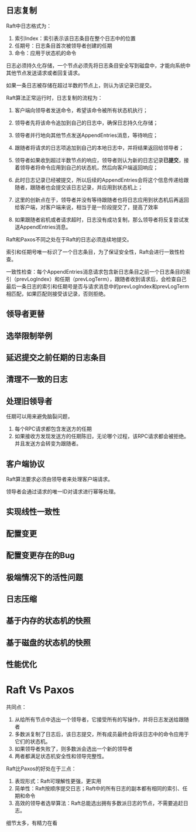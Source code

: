 ## 日志复制

Raft中日志格式为：

1. 索引Index：索引表示该日志条目在整个日志中的位置
2. 任期号：日志条目首次被领导者创建的任期
3. 命令：应用于状态机的命令

日志必须持久化存储，一个节点必须先将日志条目安全写到磁盘中，才能向系统中其他节点发送请求或者回复请求。

如果一条日志被存储在超过半数的节点上，则认为该记录已提交。



Raft算法正常运行时，日志复制的流程为：

1. 客户端向领导者发送命令，希望该命令被所有状态机执行；
2. 领导者先将该命令追加到自己的日志中，确保日志持久化存储；
3. 领导者并行地向其他节点发送AppendEntries消息，等待响应；
4. 跟随者将请求的日志项追加到自己的本地日志中，并将结果返回给领导者；
5. 领导者如果收到超过半数节点的响应，领导者则认为新的日志记录**已提交**，接着领导者将命令应用到自己的状态机，然后向客户端返回响应；

1. 此时日志记录已经被提交，所以后续的AppendEntries会将这个信息传递给跟随者，跟随者也会提交该日志记录，并应用到状态机上；
2. 这里的创新点在于，领导者并没有等待跟随者也将日志应用到状态机后再返回给客户端，对客户端来说，相当于是一阶段提交了，提高了效率

1. 如果跟随者宕机或者请求超时，日志没有成功复制，那么领导者将反复尝试发送AppendEntries消息。



Raft和Paxos不同之处在于Raft的日志必须连续地提交。

索引和任期号唯一标识了一个日志条目，为了保证安全性，Raft会进行一致性检查。

一致性检查：每个AppendEntries消息请求包含新日志条目之前一个日志条目的索引（prevLogIndex）和任期（prevLogTerm），跟随者收到请求后，会检查自己最后一条日志的索引和任期号是否与请求消息中的prevLogIndex和prevLogTerm相匹配，如果匹配则接受该记录，否则拒绝。

## 领导者更替



## 选举限制举例



## 延迟提交之前任期的日志条目



## 清理不一致的日志



## 处理旧领导者

任期可以用来避免脑裂问题，

1. 每个RPC请求都包含发送方的任期
2. 如果接收方发现发送方的任期陈旧，无论哪个过程，该RPC请求都会被拒绝。并且发送方会转变为跟随者。

## 客户端协议

Raft算法要求必须由领导者来处理客户端请求。

领导者会通过请求的唯一ID对请求进行幂等处理。

## 实现线性一致性



## 配置变更

 

## 配置变更存在的Bug
 

## 极端情况下的活性问题
 

## 日志压缩

## 基于内存的状态机的快照


## 基于磁盘的状态机的快照
 

## 性能优化



# Raft Vs Paxos

共同点：

1. 从给所有节点中选出一个领导者，它接受所有的写操作，并将日志发送给跟随者
2. 多数派复制了日志后，该日志提交，所有成员最终会将该日志中的命令应用于它们的状态机。
3. 如果领导者失败了，则多数派会选出一个新的领导者
4. 两者都满足状态机安全性和领导完整性。



Raft比Paxos的好处在于三点：

1. 表现形式：Raft可理解性更强，更实用
2. 简单性：Raft按顺序提交日志；Raft中的所有日志的副本都有相同的索引、任期和命令
3. 高效的领导者选举算法：Raft总能选出拥有多数派日志的节点，不需要追赶日志。



细节太多，有精力在看
